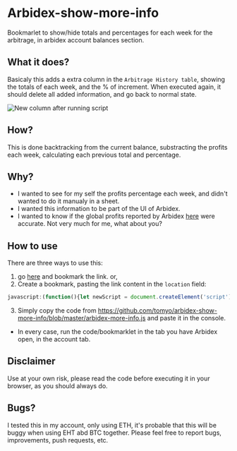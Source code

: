 # Arbidex-show-more-info
Bookmarlet to show/hide totals and percentages for each week for the arbitrage, in arbidex account balances section.

## What it does?
Basicaly this adds a extra column in the `Arbitrage History table`, showing the totals of each week, and the % of increment.
When executed again, it should delete all added information, and go back to normal state.

![New column after running script](https://tomyo.github.io/arbidex-show-more-info/ABX_arbitrage_extra_column.png)

## How?
This is done backtracking from the current balance, substracting the profits each week, calculating each previous total and percentage.

## Why?
* I wanted to see for my self the profits percentage each week, and didn't wanted to do it manualy in a sheet.
* I wanted this information to be part of the UI of Arbidex.
* I wanted to know if the global profits reported by Arbidex [here](https://kb.arbidex.uk.com/knowledge-base/arbitrage-percentage-historical-data) were accurate. Not very much for me, what about you?

## How to use
There are three ways to use this:

1. go [here](https://tomyo.github.io/arbidex-show-more-info/) and bookmark the link. or, 
2. Create a bookmark, pasting the link content in the `location` field:
```js
javascript:(function(){let newScript = document.createElement('script');newScript.src = 'https://tomyo.github.io/arbidex-show-more-info/arbidex-more-info.js';document.body.appendChild(newScript);})();)
```
3. Simply copy the code from https://github.com/tomyo/arbidex-show-more-info/blob/master/arbidex-more-info.js and paste it in the console.

* In every case, run the code/bookmarklet in the tab you have Arbidex open, in the account tab.

## Disclaimer
Use at your own risk, please read the code before executing it in your browser, as you should always do.

## Bugs?
I tested this in my account, only using ETH, it's probable that this will be buggy when using EHT abd BTC together.
Please feel free to report bugs, improvements, push requests, etc.

